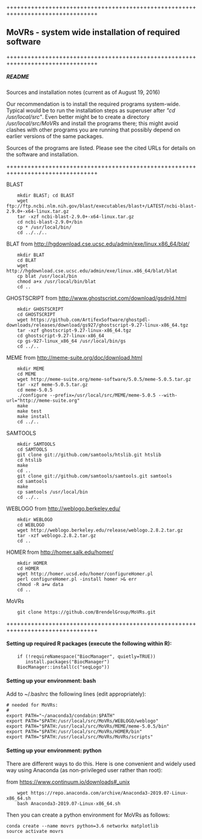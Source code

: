 ++++++++++++++++++++++++++++++++++++++++++++++++++++++++++++++++++++++++++++++++

## MoVRs - system wide installation of required software

++++++++++++++++++++++++++++++++++++++++++++++++++++++++++++++++++++++++++++++++

##### README
Sources and installation notes (current as of August 19, 2016)

Our recommendation is to install the required programs system-wide.
Typical would be to run the installation steps as superuser after
_"cd /usr/local/src"_.  Even better might be to create a directory
_/usr/local/src/MoVRs_ and install the programs there; this might
avoid clashes with other programs you are running that possibly
depend on earlier versions of the same packages.

Sources of the programs are listed.  Please see the cited URLs for
details on the software and installation.

++++++++++++++++++++++++++++++++++++++++++++++++++++++++++++++++++++++++++++++++

BLAST
```
	mkdir BLAST; cd BLAST
	wget ftp://ftp.ncbi.nlm.nih.gov/blast/executables/blast+/LATEST/ncbi-blast-2.9.0+-x64-linux.tar.gz
	tar -xzf ncbi-blast-2.9.0+-x64-linux.tar.gz
	cd ncbi-blast-2.9.0+/bin
	cp * /usr/local/bin/
	cd ../../..
```

BLAT
from http://hgdownload.cse.ucsc.edu/admin/exe/linux.x86_64/blat/
```
	mkdir BLAT
	cd BLAT
	wget http://hgdownload.cse.ucsc.edu/admin/exe/linux.x86_64/blat/blat
	cp blat /usr/local/bin
	chmod a+x /usr/local/bin/blat
	cd ..
```

GHOSTSCRIPT
from http://www.ghostscript.com/download/gsdnld.html
```
	mkdir GHOSTSCRIPT
	cd GHOSTSCRIPT
	wget https://github.com/ArtifexSoftware/ghostpdl-downloads/releases/download/gs927/ghostscript-9.27-linux-x86_64.tgz
	tar -xzf ghostscript-9.27-linux-x86_64.tgz
	cd ghostscript-9.27-linux-x86_64
	cp gs-927-linux_x86_64 /usr/local/bin/gs
	cd ../..
```

MEME
from http://meme-suite.org/doc/download.html
```
	mkdir MEME
	cd MEME
	wget http://meme-suite.org/meme-software/5.0.5/meme-5.0.5.tar.gz
	tar -xzf meme-5.0.5.tar.gz
	cd meme-5.0.5
	./configure --prefix=/usr/local/src/MEME/meme-5.0.5 --with-url="http://meme-suite.org"
	make
	make test
	make install
	cd ../..
```

SAMTOOLS
```
	mkdir SAMTOOLS
	cd SAMTOOLS
	git clone git://github.com/samtools/htslib.git htslib
	cd htslib
	make
	cd ..
	git clone git://github.com/samtools/samtools.git samtools
	cd samtools
	make
	cp samtools /usr/local/bin
	cd ../..
```

WEBLOGO
from http://weblogo.berkeley.edu/
```
	mkdir WEBLOGO
	cd WEBLOGO
	wget http://weblogo.berkeley.edu/release/weblogo.2.8.2.tar.gz
	tar -xzf weblogo.2.8.2.tar.gz
	cd ..
```

HOMER
from http://homer.salk.edu/homer/
```
	mkdir HOMER
	cd HOMER
	wget http://homer.ucsd.edu/homer/configureHomer.pl
	perl configureHomer.pl -install homer >& err
	chmod -R a+w data
	cd ..
```

MoVRs
```
	git clone https://github.com/BrendelGroup/MoVRs.git
```

++++++++++++++++++++++++++++++++++++++++++++++++++++++++++++++++++++++++++++++++

#### Setting up required R packages (execute the following within R):

```
	if (!requireNamespace("BiocManager", quietly=TRUE))
	   install.packages("BiocManager")
	BiocManager::install(c("seqLogo"))
```

#### Setting up your environment: bash

Add to ~/.bashrc the following lines (edit appropriately):

```
# needed for MoVRs:
#
export PATH="~/anaconda3/condabin:$PATH"
export PATH="$PATH:/usr/local/src/MoVRs/WEBLOGO/weblogo"
export PATH="$PATH:/usr/local/src/MoVRs/MEME/meme-5.0.5/bin"
export PATH="$PATH:/usr/local/src/MoVRs/HOMER/bin"
export PATH="$PATH:/usr/local/src/MoVRs/MoVRs/scripts"
```

#### Setting up your environment: python

There are different ways to do this.  Here is one convenient and widely used
way using Anaconda (as non-privileged user rather than root):

from https://www.continuum.io/downloads#_unix
```
	wget https://repo.anaconda.com/archive/Anaconda3-2019.07-Linux-x86_64.sh
	bash Anaconda3-2019.07-Linux-x86_64.sh 
```

Then you can create a python environment for MoVRs as follows:

```
conda create --name movrs python=3.6 networkx matplotlib
source activate movrs
```
